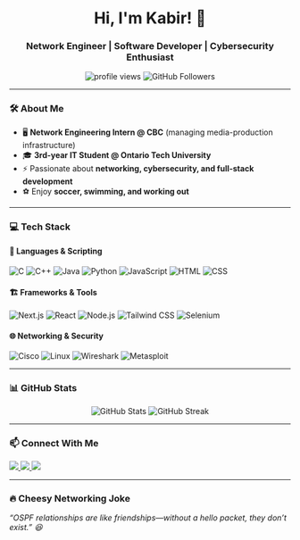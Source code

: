 <h1 align="center">Hi, I'm Kabir! 👋</h1>
<h3 align="center">Network Engineer | Software Developer | Cybersecurity Enthusiast</h3>

<p align="center">
  <img src="https://komarev.com/ghpvc/?username=KabirBose&label=Profile%20Views&color=blue&style=flat" alt="profile views" />
  <img src="https://img.shields.io/github/followers/KabirBose?label=Followers&style=social" alt="GitHub Followers">
</p>

---

### 🛠️ About Me  
- 🖥️ **Network Engineering Intern @ CBC** (managing media-production infrastructure)  
- 🎓 **3rd-year IT Student @ Ontario Tech University**  
- ⚡ Passionate about **networking, cybersecurity, and full-stack development**  
- ⚽ Enjoy **soccer, swimming, and working out**  

---

### 💻 Tech Stack  
#### 🚀 **Languages & Scripting**  
![C](https://img.shields.io/badge/C-00599C?style=for-the-badge&logo=c&logoColor=white)
![C++](https://img.shields.io/badge/C%2B%2B-00599C?style=for-the-badge&logo=c%2B%2B&logoColor=white)
![Java](https://img.shields.io/badge/Java-007396?style=for-the-badge&logo=java&logoColor=white)
![Python](https://img.shields.io/badge/Python-3776AB?style=for-the-badge&logo=python&logoColor=white)
![JavaScript](https://img.shields.io/badge/JavaScript-F7DF1E?style=for-the-badge&logo=javascript&logoColor=black)
![HTML](https://img.shields.io/badge/HTML-E34F26?style=for-the-badge&logo=html5&logoColor=white)
![CSS](https://img.shields.io/badge/CSS-1572B6?style=for-the-badge&logo=css3&logoColor=white)

#### 🏗️ **Frameworks & Tools**  
![Next.js](https://img.shields.io/badge/Next.js-000000?style=for-the-badge&logo=nextdotjs&logoColor=white)
![React](https://img.shields.io/badge/React-61DAFB?style=for-the-badge&logo=react&logoColor=black)
![Node.js](https://img.shields.io/badge/Node.js-339933?style=for-the-badge&logo=nodedotjs&logoColor=white)
![Tailwind CSS](https://img.shields.io/badge/TailwindCSS-38B2AC?style=for-the-badge&logo=tailwind-css&logoColor=white)
![Selenium](https://img.shields.io/badge/Selenium-43B02A?style=for-the-badge&logo=selenium&logoColor=white)

#### 🌐 **Networking & Security**  
![Cisco](https://img.shields.io/badge/Cisco-1BA0D7?style=for-the-badge&logo=cisco&logoColor=white)
![Linux](https://img.shields.io/badge/Linux-FCC624?style=for-the-badge&logo=linux&logoColor=black)
![Wireshark](https://img.shields.io/badge/Wireshark-1679A7?style=for-the-badge&logo=wireshark&logoColor=white)
![Metasploit](https://img.shields.io/badge/Metasploit-005FA3?style=for-the-badge&logo=metasploit&logoColor=white)

---

### 📊 GitHub Stats  
<p align="center">
  <img src="https://github-readme-stats.vercel.app/api?username=KabirBose&show_icons=true&theme=tokyonight" alt="GitHub Stats" />
  <img src="https://github-readme-streak-stats.herokuapp.com/?user=KabirBose&theme=tokyonight" alt="GitHub Streak" />
</p>

---

### 📫 Connect With Me  
<p align="left">
  <a href="https://www.linkedin.com/in/kabirbose/" target="_blank">
    <img src="https://img.shields.io/badge/LinkedIn-0A66C2?style=for-the-badge&logo=linkedin&logoColor=white" />
  </a>
  <a href="mailto:kabirbose04@gmail.com">
    <img src="https://img.shields.io/badge/Email-D14836?style=for-the-badge&logo=gmail&logoColor=white" />
  </a>
  <a href="https://github.com/KabirBose">
    <img src="https://img.shields.io/badge/GitHub-100000?style=for-the-badge&logo=github&logoColor=white" />
  </a>
</p>

---

### 🔥 Cheesy Networking Joke  
_“OSPF relationships are like friendships—without a hello packet, they don’t exist.” 😆_
